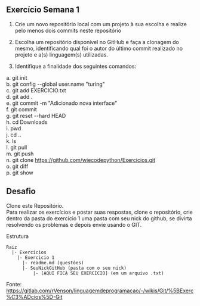 <h2>Exercício Semana 1</h2>

1. Crie um novo repositório local com um projeto à sua escolha e realize pelo menos dois commits neste repositório

2. Escolha um repositório disponível no GitHub e faça a clonagem do mesmo, identificando qual foi o autor do último commit realizado no projeto e a(s) linguagem(s) utilizadas.

3. Identifique a finalidade dos seguintes comandos:

a. git init<br/>
b. git config --global user.name "turing"<br/>
c. git add EXERCICIO.txt<br/>
d. git add .<br/>
e. git commit -m "Adicionado nova interface"<br/>
f. git commit<br/>
g. git reset --hard HEAD<br/>
h. cd Downloads<br/>
i. pwd<br/>
j. cd ..<br/>
k. ls<br/>
l. git pull<br/>
m. git push<br/>
n. git clone https://github.com/wiecodepython/Exercicios.git<br/>
o. git diff<br/>
p. git show<br/>

<h2>Desafio</h2>

Clone este Repositório.<br/>
Para realizar os exercícios e postar suas respostas, clone o repositório, crie dentro da pasta do exercício 1 uma pasta com seu nick do github, se divirta resolvendo os problemas e depois envie usando o GIT.

Estrutura<br/>
```
Raiz
  |- Exercicios
    |- Exercicio 1
      |- readme.md (questôes)
      |- SeuNickGitHub (pasta com o seu nick)
          |- [AQUI FICA SEU EXERCICIO] (em um arquivo .txt)
```          
Fonte: https://gitlab.com/rVenson/linguagemdeprogramacao/-/wikis/Git/%5BExerc%C3%ADcios%5D-Git

